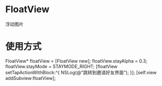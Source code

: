 # FloatView
浮动图片

# 使用方式
FloatView* floatView = [FloatView new];
floatView.stayAlpha = 0.3;
floatView.stayMode = STAYMODE_RIGHT;
[floatView setTapActionWithBlock:^{
NSLog(@"跳转到邀请好友界面");
}];
[self.view addSubview:floatView];
